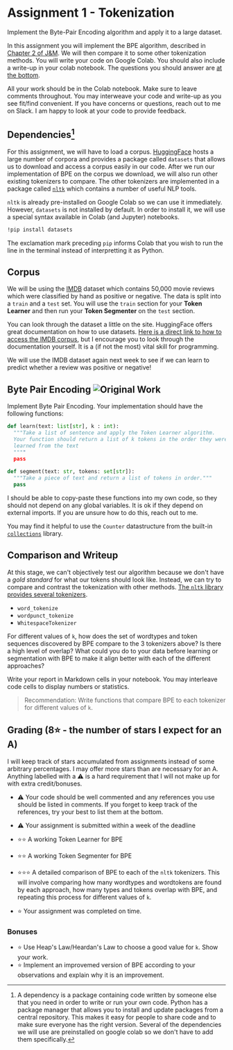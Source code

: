 # Assignment 1 - Tokenization
Implement the Byte-Pair Encoding algorithm and apply it to a large dataset.

In this assignment you will implement the BPE algorithm, described in [Chapter 2 of J&M](https://web.stanford.edu/~jurafsky/slp3/2.pdf). We will then compare it to some other tokenization methods. You will write your code on Google Colab. You should also include a write-up in your colab notebook. The questions you should answer are [at the bottom](#Comparison-and-Writeup).

All your work should be in the Colab notebook. Make sure to leave comments throughout. You may interweave your code and write-up as you see fit/find convenient. If you have concerns or questions, reach out to me on Slack. I am happy to look at your code to provide feedback.

## Dependencies[^1]

For this assignment, we will have to load a corpus. [HuggingFace](https://huggingface.co) hosts a large number of corpora and provides a package called `datasets` that allows us to download and access a corpus easily in our code. After we run our implementation of BPE on the corpus we download, we will also run other existing tokenizers to compare. The other tokenizers are implemented in a package called [`nltk`](https://nltk.org) which contains a number of useful NLP tools.

`nltk` is already pre-installed on Google Colab so we can use it immediately. However, `datasets` is not installed by default. In order to install it, we will use a special syntax available in Colab (and Jupyter) notebooks.

```bash
!pip install datasets
```

The exclamation mark preceding `pip` informs Colab that you wish to run the line in the terminal instead of interpretting it as Python.

## Corpus

We will be using the [IMDB](https://huggingface.co/datasets/imdb) dataset which contains 50,000 movie reviews which were classified by hand as positive or negative. The data is split into a `train` and a `test` set. You will use the `train` section for your **Token Learner** and then run your **Token Segmenter** on the `test` section.

You can look through the dataset a little on the site. HuggingFace offers great documentation on how to use datasets. [Here is a direct link to how to access the IMDB corpus](https://huggingface.co/docs/datasets/access.html), but I encourage you to look through the documentation yourself. It is a (if not the most) vital skill for programming.

We will use the IMDB dataset again next week to see if we can learn to predict whether a review was positive or negative!

## Byte Pair Encoding ![Original Work](https://img.shields.io/badge/OriginalWork-%23ff0077.svg?)

Implement Byte Pair Encoding. Your implementation should have the following functions:

```python
def learn(text: list[str], k : int):
  """Take a list of sentence and apply the Token Learner algorithm.
  Your function should return a list of k tokens in the order they were
  learned from the text
  """"
  pass
  
def segment(text: str, tokens: set[str]):
  """Take a piece of text and return a list of tokens in order."""
  pass
```

I should be able to copy-paste these functions into my own code, so they should not depend on any global variables. It is ok if they depend on external imports. If you are unsure how to do this, reach out to me.

You may find it helpful to use the `Counter` datastructure from the built-in [`collections`](https://docs.python.org/3/library/collections.html) library.

## Comparison and Writeup

At this stage, we can't objectively test our algorithm because we don't have a *gold standard* for what our tokens should look like. Instead, we can try to compare and contrast the tokenization with other methods. [The `nltk` library provides several tokenizers](https://www.nltk.org/api/nltk.tokenize.html).
* `word_tokenize`
* `wordpunct_tokenize`
* `WhitespaceTokenizer`

For different values of `k`, how does the set of wordtypes and token sequences discovered by BPE compare to the 3 tokenizers above? Is there a high level of overlap? What could you do to your data before learning or segmentation with BPE to make it align better with each of the different approaches?

Write your report in Markdown cells in your notebook. You may interleave code cells to display numbers or statistics.

> Recommendation: Write functions that compare BPE to each tokenizer for different values of `k`.

## Grading (8⭐️ - the number of stars I expect for an A)
I will keep track of stars accumulated from assignments instead of some arbitrary percentages. I may offer more stars than are necessary for an A. Anything labelled with a ⚠️ is a hard requirement that I will not make up for with extra credit/bonuses.

- ⚠️ Your code should be well commented and any references you use should be listed in comments. If you forget to keep track of the references, try your best to list them at the bottom.
- ⚠️ Your assignment is submitted within a week of the deadline

- ⭐️⭐️ A working Token Learner for BPE
- ⭐️⭐️ A working Token Segmenter for BPE
- ⭐️⭐️⭐️ A detailed comparison of BPE to each of the `nltk` tokenizers. This will involve comparing how many wordtypes and wordtokens are found by each approach, how many types and tokens overlap with BPE, and repeating this process for different values of `k`.
- ⭐️ Your assignment was completed on time.

### Bonuses
- ⭐️ Use Heap's Law/Heardan's Law to choose a good value for `k`. Show your work.
- ⭐️ Implement an improvemed version of BPE according to your observations and explain why it is an improvement.




[^1]: A dependency is a package containing code written by someone else that you need in order to write or run your own code. Python has a package manager that allows you to install and update packages from a central repository. This makes it easy for people to share code and to make sure everyone has the right version. Several of the dependencies we will use are preinstalled on google colab so we don't have to add them specifically.
